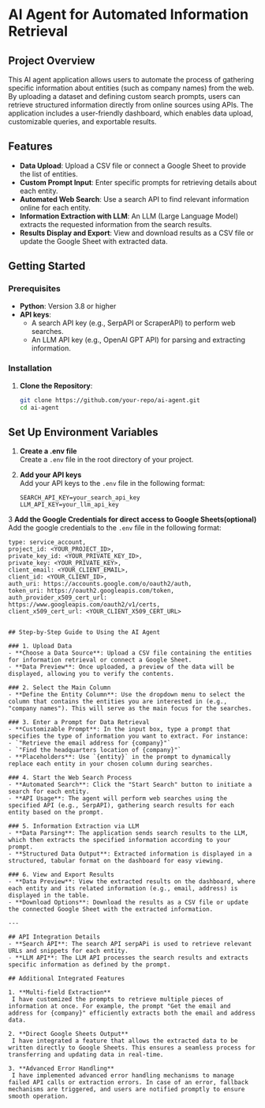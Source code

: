 # AI Agent for Automated Information Retrieval

## Project Overview
This AI agent application allows users to automate the process of gathering specific information about entities (such as company names) from the web. By uploading a dataset and defining custom search prompts, users can retrieve structured information directly from online sources using APIs. The application includes a user-friendly dashboard, which enables data upload, customizable queries, and exportable results.

## Features
- **Data Upload**: Upload a CSV file or connect a Google Sheet to provide the list of entities.
- **Custom Prompt Input**: Enter specific prompts for retrieving details about each entity.
- **Automated Web Search**: Use a search API to find relevant information online for each entity.
- **Information Extraction with LLM**: An LLM (Large Language Model) extracts the requested information from the search results.
- **Results Display and Export**: View and download results as a CSV file or update the Google Sheet with extracted data.

## Getting Started

### Prerequisites
- **Python**: Version 3.8 or higher
- **API keys**:
  - A search API key (e.g., SerpAPI or ScraperAPI) to perform web searches.
  - An LLM API key (e.g., OpenAI GPT API) for parsing and extracting information.

### Installation
1. **Clone the Repository**:
   ```bash
   git clone https://github.com/your-repo/ai-agent.git
   cd ai-agent
## Set Up Environment Variables

1. **Create a .env file**  
   Create a `.env` file in the root directory of your project.

2. **Add your API keys**  
   Add your API keys to the `.env` file in the following format:
   ```env
   SEARCH_API_KEY=your_search_api_key
   LLM_API_KEY=your_llm_api_key

3 **Add the Google Credentials for direct access to Google Sheets(optional)**
  Add the google credentials to the `.env` file in the following format:
  ```env
  type: service_account,
  project_id: <YOUR_PROJECT_ID>,
  private_key_id: <YOUR_PRIVATE_KEY_ID>,
  private_key: <YOUR_PRIVATE_KEY>,
  client_email: <YOUR_CLIENT_EMAIL>,
  client_id: <YOUR_CLIENT_ID>,
  auth_uri: https://accounts.google.com/o/oauth2/auth,
  token_uri: https://oauth2.googleapis.com/token,
  auth_provider_x509_cert_url: https://www.googleapis.com/oauth2/v1/certs,
  client_x509_cert_url: <YOUR_CLIENT_X509_CERT_URL>


## Step-by-Step Guide to Using the AI Agent

### 1. Upload Data
- **Choose a Data Source**: Upload a CSV file containing the entities for information retrieval or connect a Google Sheet.
- **Data Preview**: Once uploaded, a preview of the data will be displayed, allowing you to verify the contents.

### 2. Select the Main Column
- **Define the Entity Column**: Use the dropdown menu to select the column that contains the entities you are interested in (e.g., "company names"). This will serve as the main focus for the searches.

### 3. Enter a Prompt for Data Retrieval
- **Customizable Prompt**: In the input box, type a prompt that specifies the type of information you want to extract. For instance:
  - `"Retrieve the email address for {company}"`
  - `"Find the headquarters location of {company}"`
- **Placeholders**: Use `{entity}` in the prompt to dynamically replace each entity in your chosen column during searches.

### 4. Start the Web Search Process
- **Automated Search**: Click the "Start Search" button to initiate a search for each entity.
- **API Usage**: The agent will perform web searches using the specified API (e.g., SerpAPI), gathering search results for each entity based on the prompt.

### 5. Information Extraction via LLM
- **Data Parsing**: The application sends search results to the LLM, which then extracts the specified information according to your prompt.
- **Structured Data Output**: Extracted information is displayed in a structured, tabular format on the dashboard for easy viewing.

### 6. View and Export Results
- **Data Preview**: View the extracted results on the dashboard, where each entity and its related information (e.g., email, address) is displayed in the table.
- **Download Options**: Download the results as a CSV file or update the connected Google Sheet with the extracted information.

---

## API Integration Details
- **Search API**: The search API serpAPi is used to retrieve relevant URLs and snippets for each entity.
- **LLM API**: The LLM API processes the search results and extracts specific information as defined by the prompt.

## Additional Integrated Features

1. **Multi-field Extraction**  
   I have customized the prompts to retrieve multiple pieces of information at once. For example, the prompt "Get the email and address for {company}" efficiently extracts both the email and address data.

2. **Direct Google Sheets Output**  
   I have integrated a feature that allows the extracted data to be written directly to Google Sheets. This ensures a seamless process for transferring and updating data in real-time.

3. **Advanced Error Handling**  
   I have implemented advanced error handling mechanisms to manage failed API calls or extraction errors. In case of an error, fallback mechanisms are triggered, and users are notified promptly to ensure smooth operation.

